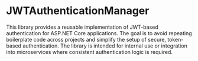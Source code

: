 # JWTAuthenticationManager

This library provides a reusable implementation of JWT-based authentication for ASP.NET Core applications. The goal is to avoid repeating boilerplate code across projects and simplify the setup of secure, token-based authentication. The library is intended for internal use or integration into microservices where consistent authentication logic is required.
